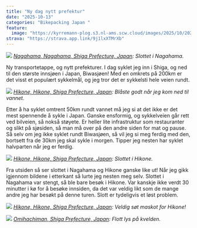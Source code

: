```yaml
---
title: "Ny dag nytt prefektur"
date: "2025-10-13"
categories: "Bikepacking Japan "
feature:
  image: "https://kyrremann-plog.s3.nl-ams.scw.cloud/images/2025/10/20251013_124650.jpg"
strava: "https://strava.app.link/9j1lxXTMrXb"
---
```



![](https://kyrremann-plog.s3.nl-ams.scw.cloud/images/2025/10/20251013_124650.jpg)
*[Nagahama, Nagahama, Shiga Prefecture, Japan](https://www.google.com/maps/place/35.3780416,136.26211839972223): Slottet i Nagahama.*

Ny transportetappe, og nytt prefekturer. I dag syklet jeg inn i Shiga, og ned til den største innsjøen i Japan, Biwasjøen! Med en omkrets på 200km er det visst et populært sykkelmål, og jeg tror det er sykkelsti hele veien rundt.


![](https://kyrremann-plog.s3.nl-ams.scw.cloud/images/2025/10/20251013_133533.jpg)
*[Hikone, Hikone, Shiga Prefecture, Japan](https://www.google.com/maps/place/35.28746879972222,136.25067519972222): Blåste godt når jeg kom ned til vannet.*

Etter å ha syklet omtrent 50km rundt vannet må jeg si at det ikke er det mest spennende å sykle i Japan. Ganske ensformig, og sykkelveien går rett ved bilveien, så nokså støyete. Er heller lite infrastruktur som restauranter og slikt på sjøsiden, så man må over på den andre siden for mat og pause. Så selv om jeg ikke syklet rundt Biwasjøen, så vil jeg si meg ferdig med den, bortsett fra de 30km jeg skal sykle i morgen. Tipper jeg nesten har syklet halvparten når jeg er ferdig.


![](https://kyrremann-plog.s3.nl-ams.scw.cloud/images/2025/10/20251013_143930.jpg)
*[Hikone, Hikone, Shiga Prefecture, Japan](https://www.google.com/maps/place/35.27655359972222,136.25273599972223): Slottet i Hikone.*

Fra utsiden så ser slottet i Nagahama og Hikone ganske like ut! Når jeg gikk igjennom bildene i etterkant så lurte jeg nesten meg selv. Slottet i Nagahama var stengt, så ble bare besøk i Hikone. Var kanskje ikke verdt 30 minutter i kø for å besøke innsiden, da det var veldig likt som de mange andre jeg har besøkt på denne turen. Slott er tydeligvis et løst problem.


![](https://kyrremann-plog.s3.nl-ams.scw.cloud/images/2025/10/20251013_145056.jpg)
*[Hikone, Hikone, Shiga Prefecture, Japan](https://www.google.com/maps/place/35.27511359972222,136.2536192): Veldig søt maskot for Hikone!*


![](https://kyrremann-plog.s3.nl-ams.scw.cloud/images/2025/10/20251013_162817.jpg)
*[Omihachiman, Shiga Prefecture, Japan](https://www.google.com/maps/place/35.180454399999995,136.06224639972223): Flott lys på kvelden.*